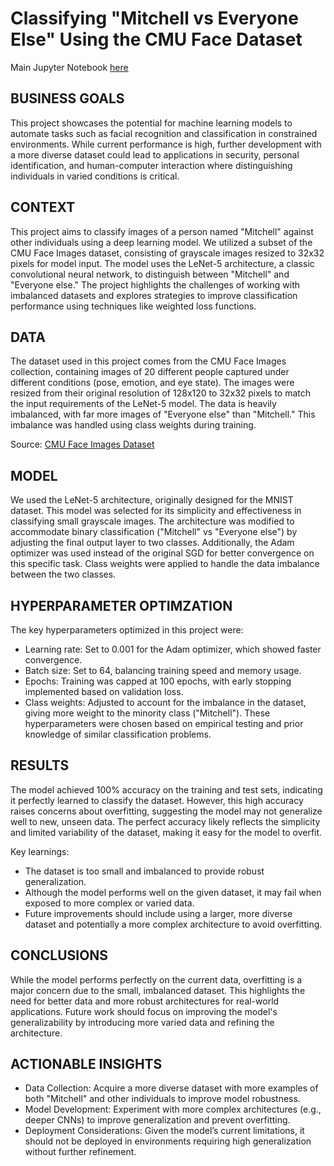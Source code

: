 # Classifying "Mitchell vs Everyone Else" Using the CMU Face Dataset 

Main Jupyter Notebook [here](https://github.com/vivianamarquez/cnn_example/blob/main/jupyter_notebooks/models/mitchell_everyone/detecting_mitchell.ipynb)

## BUSINESS GOALS
This project showcases the potential for machine learning models to automate tasks such as facial recognition and classification in constrained environments. While current performance is high, further development with a more diverse dataset could lead to applications in security, personal identification, and human-computer interaction where distinguishing individuals in varied conditions is critical.

## CONTEXT
This project aims to classify images of a person named "Mitchell" against other individuals using a deep learning model. We utilized a subset of the CMU Face Images dataset, consisting of grayscale images resized to 32x32 pixels for model input. The model uses the LeNet-5 architecture, a classic convolutional neural network, to distinguish between "Mitchell" and "Everyone else." The project highlights the challenges of working with imbalanced datasets and explores strategies to improve classification performance using techniques like weighted loss functions.

## DATA
The dataset used in this project comes from the CMU Face Images collection, containing images of 20 different people captured under different conditions (pose, emotion, and eye state). The images were resized from their original resolution of 128x120 to 32x32 pixels to match the input requirements of the LeNet-5 model. The data is heavily imbalanced, with far more images of "Everyone else" than "Mitchell." This imbalance was handled using class weights during training.

Source: [CMU Face Images Dataset](https://archive.ics.uci.edu/dataset/124/cmu+face+images)

## MODEL 
We used the LeNet-5 architecture, originally designed for the MNIST dataset. This model was selected for its simplicity and effectiveness in classifying small grayscale images. The architecture was modified to accommodate binary classification ("Mitchell" vs "Everyone else") by adjusting the final output layer to two classes. Additionally, the Adam optimizer was used instead of the original SGD for better convergence on this specific task. Class weights were applied to handle the data imbalance between the two classes. 

## HYPERPARAMETER OPTIMZATION
The key hyperparameters optimized in this project were:
- Learning rate: Set to 0.001 for the Adam optimizer, which showed faster convergence.
- Batch size: Set to 64, balancing training speed and memory usage.
- Epochs: Training was capped at 100 epochs, with early stopping implemented based on validation loss.
- Class weights: Adjusted to account for the imbalance in the dataset, giving more weight to the minority class ("Mitchell").
These hyperparameters were chosen based on empirical testing and prior knowledge of similar classification problems.

## RESULTS
The model achieved 100% accuracy on the training and test sets, indicating it perfectly learned to classify the dataset. However, this high accuracy raises concerns about overfitting, suggesting the model may not generalize well to new, unseen data. The perfect accuracy likely reflects the simplicity and limited variability of the dataset, making it easy for the model to overfit.

Key learnings:
- The dataset is too small and imbalanced to provide robust generalization.
- Although the model performs well on the given dataset, it may fail when exposed to more complex or varied data.
- Future improvements should include using a larger, more diverse dataset and potentially a more complex architecture to avoid overfitting.

## CONCLUSIONS
While the model performs perfectly on the current data, overfitting is a major concern due to the small, imbalanced dataset. This highlights the need for better data and more robust architectures for real-world applications. Future work should focus on improving the model's generalizability by introducing more varied data and refining the architecture.

## ACTIONABLE INSIGHTS
- Data Collection: Acquire a more diverse dataset with more examples of both "Mitchell" and other individuals to improve model robustness.
- Model Development: Experiment with more complex architectures (e.g., deeper CNNs) to improve generalization and prevent overfitting.
- Deployment Considerations: Given the model’s current limitations, it should not be deployed in environments requiring high generalization without further refinement.

